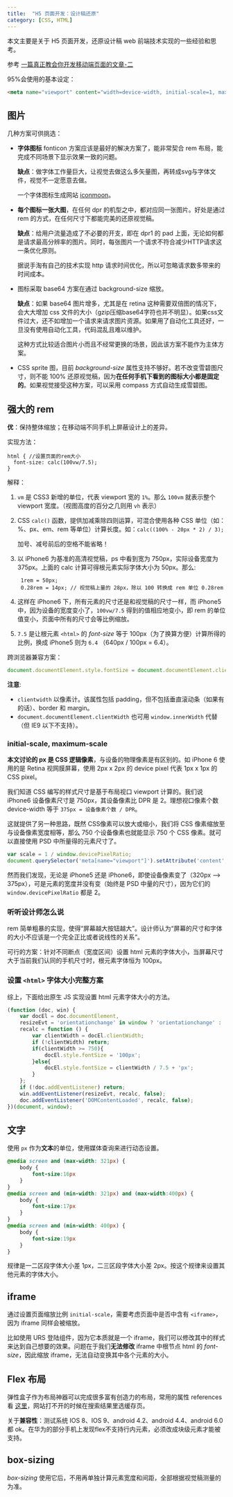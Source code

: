 ```yaml
---
title:  "H5 页面开发：设计稿还原"
category: [CSS, HTML]
---
```

本文主要是关于 H5 页面开发，还原设计稿 web 前端技术实现的一些经验和思考。

参考 [一篇真正教会你开发移动端页面的文章-二](http://hcysun.me/2015/10/19/%E4%B8%80%E7%AF%87%E7%9C%9F%E6%AD%A3%E6%95%99%E4%BC%9A%E4%BD%A0%E5%BC%80%E5%8F%91%E7%A7%BB%E5%8A%A8%E7%AB%AF%E9%A1%B5%E9%9D%A2%E7%9A%84%E6%96%87%E7%AB%A0-%E4%BA%8C/)

95%会使用的基本设定：

```html
<meta name="viewport" content="width=device-width, initial-scale=1, maximum-scale=1.0, minimum-scale=1.0, user-scalable=0">
```
<!--more-->

## 图片

几种方案可供挑选：

+ **字体图标** fonticon 方案应该是最好的解决方案了，能非常契合 rem 布局，能完成不同场景下显示效果一致的问题。

    **缺点**：做字体工作量巨大，让视觉去做这么多矢量图，再转成svg与字体文件，视觉不一定愿意去做。

    一个字体图标生成网站 [iconmoon](https://icomoon.io/)。

+ **每个图标一张大图**，在任何 dpr 的机型之中，都对应同一张图片。好处是通过 rem 的方式，在任何尺寸下都能完美的还原视觉稿。

    **缺点**：给用户流量造成了不必要的开支，即在 dpr1 的 pad 上面，无论如何都是请求最高分辨率的图片。同时，每张图片一个请求不符合减少HTTP请求这一条优化原则。

    据说手淘有自己的技术实现 http 请求时间优化，所以可忽略请求数多带来的时间成本。

+ 图标采取 base64 方案在通过 background-size 缩放。

    **缺点**：如果 base64 图片增多，尤其是在 retina 这种需要双倍图的情况下，会大大增加 css 文件的大小（gzip压缩base64字符也并不明显）。如果css文件过大，还不如增加一个请求来请求图片资源。如果用了自动化工具还好，一旦没有使用自动化工具，代码混乱且难以维护。

    这种方式比较适合图片小而且不经常更换的场景，因此该方案不能作为主体方案。

+ CSS sprite 图，目前 _background-size_ 属性支持不够好。若不改变雪碧图尺寸，则不能 100% 还原视觉稿，因为**在任何手机下看到的图标大小都是固定的**。如果视觉接受这种方案，可以采用 compass 方式自动生成雪碧图。

## 强大的 rem

**优**：保持整体缩放；在移动端不同手机上屏蔽设计上的差异。

实现方法：

    html { //设置页面的rem大小
      font-size: calc(100vw/7.5);
    }

解释：

1. `vm` 是 CSS3 新增的单位，代表 viewport 宽的 `1%`。那么 `100vm` 就表示整个 viewport 宽度。（视图高度的百分之几则用 `vh` 表示）
2. CSS `calc()` 函数，提供加减乘除四则运算，可混合使用各种 CSS 单位（如：%、px、em、rem 等单位）计算长度。如：`calc((100% - 20px * 2) / 3);`

    <span class="t-blue">加号、减号前后的空格不能省略！</span>

3. 以 iPhone6 为基准的高清视觉稿，ps 中看到宽为 750px，实际设备宽度为 375px。上面的 calc 计算可得根元素实际字体大小为 50px。那么:

        1rem = 50px;
        0.28rem = 14px; // 视觉稿上量的 28px，除以 100 转换成 rem 单位 0.28rem

4. 这样在 iPhone6 下，所有元素的尺寸还是和视觉稿的尺寸一样，而 iPhone5 中，因为设备的宽度变小了，`100vw/7.5` 得到的值相应地变小，即 rem 的单位值变小，页面中所有的尺寸会等比例缩放。
5. `7.5` 是让根元素 `<html>` 的 _font-size_ 等于 100px（为了换算方便）计算所得的比例，换成 iPhone5 则为 `6.4` （640px / 100px = 6.4）。

跨浏览器兼容方案：

```javascript
document.documentElement.style.fontSize = document.documentElement.clientWidth / 7.5 + 'px'
```

**注意**:

+ `clientwidth` 以像素计。该属性包括 padding，但不包括垂直滚动条（如果有的话）、border 和 margin。
+ `document.documentElement.clientWidth` 也可用 `window.innerWidth` 代替（但 IE9 以下不支持）。

### initial-scale, maximum-scale

**本文讨论的 px 是 CSS 逻辑像素**，与设备的物理像素是有区别的。如 iPhone 6 使用的是 Retina 视网膜屏幕，使用 2px x 2px 的 device pixel 代表 1px x 1px 的 CSS pixel。

我们知道 CSS 编写的样式尺寸是基于布局视口 viewport 计算的。我们说 iPhone6 设备像素尺寸是 750px，其设备像素比 DPR 是 2。理想视口像素个数 device-width 等于 `375px = 设备像素个数 / DPR`。

这就提供了另一种思路，既然 CSS像素可以放大或缩小，我们将 CSS 像素缩放至与设备像素宽度相等，那么 750 个设备像素也就能显示 750 个 CSS 像素。就可以直接使用 PSD 中所量得的元素尺寸了。

```javascript
var scale = 1 / window.devicePixelRatio;
document.querySelector('meta[name="viewport"]').setAttribute('content','width=device-width,initial-scale=' + scale + ', maximum-scale=' + scale + ', minimum-scale=' + scale + ', user-scalable=no');
```

然而我们发现，无论是 iPhone5 还是 iPhone6，即使设备像素变了（320px ——> 375px），可是元素的宽度并没有变（始终是 PSD 中量的尺寸），因为它们的 `window.devicePixelRatio` 都是 2。

### 听听设计师怎么说

rem 简单粗暴的实现，使得“屏幕越大按钮越大”。设计师认为“屏幕的尺寸和字体的大小不应该是一个完全正比或者说线性的关系”。

可行的方案：针对不同断点（宽度区间）设置 html 元素的字体大小，当屏幕尺寸大于当前我们认同的手机尺寸时，根元素字体恒为 100px。

### 设置 `<html>` 字体大小完整方案

综上，下面给出原生 JS 实现设置 html 元素字体大小的方法。

```javascript
(function (doc, win) {
    var docEl = doc.documentElement,
    resizeEvt = 'orientationchange' in window ? 'orientationchange' : 'resize',
    recalc = function () {
        var clientWidth = docEl.clientWidth;
        if (!clientWidth) return;
        if(clientWidth >= 750){
            docEl.style.fontSize = '100px';
        }else{
            docEl.style.fontSize = clientWidth / 7.5 + 'px';
        }
    };
    if (!doc.addEventListener) return;
    win.addEventListener(resizeEvt, recalc, false);
    doc.addEventListener('DOMContentLoaded', recalc, false);
})(document, window);
```

## 文字

使用 `px` 作为**文本**的单位，使用媒体查询来进行动态设置。

```css
@media screen and (max-width: 321px) {
    body {
        font-size:16px
    }
}
@media screen and (min-width: 321px) and (max-width:400px) {
    body {
        font-size:17px
    }
}
@media screen and (min-width: 400px) {
    body {
        font-size:19px
    }
}
```

规律是一二区段字体大小差 1px，二三区段字体大小差 2px。按这个规律来设置其他元素的字体大小。

## iframe

通过设置页面缩放比例 `initial-scale`，需要考虑页面中是否中含有 `<iframe>`，因为 iframe 同样会被缩放。

比如使用 URS 登陆组件，因为它本质就是一个 iframe，我们可以修改其中的样式来达到自己想要的效果。问题在于我们**无法修改** iframe 中根节点 html 的 _font-size_，因此缩放 iframe，无法自动变换其中各个元素的大小。

## Flex 布局

弹性盒子作为布局神器可以完成很多富有创造力的布局，常用的属性 references 看 <a href="https://css-tricks.com/snippets/css/a-guide-to-flexbox/" target="_blank">这里</a>，网站打不开的时候在搜索结果里选缓存页。

关于**兼容性**：测试系统 IOS 8、IOS 9、android 4.2、android 4.4、android 6.0 都 ok。在华为的部分手机上发现flex不支持行内元素，必须改成块级元素才能被支持。

## box-sizing

_box-sizing_ 使用它后，不用再单独计算元素宽度和间距，全部根据视觉稿测量的为准。
